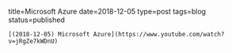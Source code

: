 
title=Microsoft Azure
date=2018-12-05
type=post
tags=blog
status=published
~~~~~~
[(2018-12-05) Microsoft Azure](https://www.youtube.com/watch?v=jRgZe7kWDnU) 
            